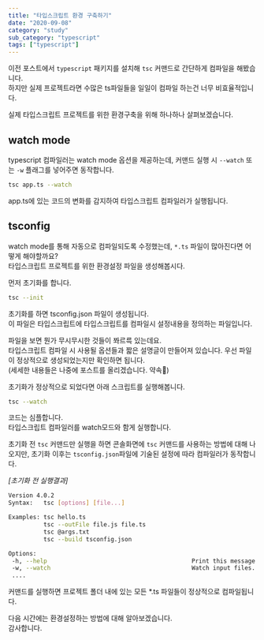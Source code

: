 ```yaml
---
title: "타입스크립트 환경 구축하기"
date: "2020-09-08"
category: "study"
sub_category: "typescript"
tags: ["typescript"]
---
```


이전 포스트에서 `typescript` 패키지를 설치해 `tsc` 커맨드로 간단하게 컴파일을 해봤습니다.  
하지만 실제 프로젝트라면 수많은 ts파일들을 일일이 컴파일 하는건 너무 비효율적입니다.

실제 타입스크립트 프로젝트를 위한 환경구축을 위해 하나하나 살펴보겠습니다.

## watch mode
typescript 컴파일러는 watch mode 옵션을 제공하는데, 커맨드 실행 시 `--watch` 또는 `-w` 플래그를 넣어주면 동작합니다.

```bash
tsc app.ts --watch
```

app.ts에 있는 코드의 변화를 감지하여 타입스크립트 컴파일러가 실행됩니다.

## tsconfig

watch mode를 통해 자동으로 컴파일되도록 수정했는데, `*.ts` 파일이 많아진다면 어떻게 해야할까요?  
타입스크립트 프로젝트를 위한 환경설정 파일을 생성해봅시다.

먼저 초기화를 합니다.
```bash
tsc --init
```

초기화를 하면 tsconfig.json 파일이 생성됩니다.  
이 파일은 타입스크립트에 타입스크립트를 컴파일시 설정내용을 정의하는 파일입니다.

파일을 보면 뭔가 무시무시한 것들이 쫘르륵 있는데요.  
타입스크립트 컴파일 시 사용될 옵션들과 짧은 설명글이 만들어져 있습니다. 우선 파일이 정상적으로 생성되었는지만 확인하면 됩니다.  
(세세한 내용들은 나중에 포스트를 올리겠습니다. 약속🤞)

초기화가 정상적으로 되었다면 아래 스크립트를 실행해봅니다.
```bash
tsc --watch
```
코드는 심플합니다.  
타입스크립트 컴파일러를 watch모드와 함게 실행합니다.

초기화 전 `tsc` 커맨드만 실행을 하면 콘솔화면에 `tsc` 커맨드를 사용하는 방법에 대해 나오지만,
초기화 이후는 `tsconfig.json`파일에 기술된 설정에 따라 컴파일러가 동작합니다.  

*[초기화 전 실행결과]*
```bash
Version 4.0.2
Syntax:   tsc [options] [file...]

Examples: tsc hello.ts
          tsc --outFile file.js file.ts
          tsc @args.txt
          tsc --build tsconfig.json

Options:
 -h, --help                                         Print this message.
 -w, --watch                                        Watch input files.
 ....
```

커맨드를 실행하면 프로젝트 폴더 내에 있는 모든 *.ts 파일들이 정상적으로 컴파일됩니다.


다음 시간에는 환경설정하는 방법에 대해 알아보겠습니다.  
감사합니다.
